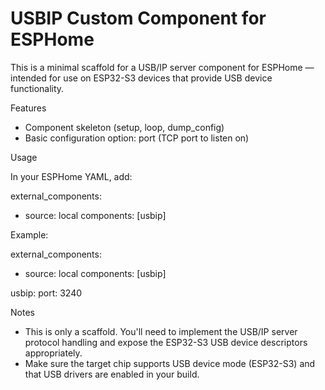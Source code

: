 # USBIP Custom Component for ESPHome

This is a minimal scaffold for a USB/IP server component for ESPHome — intended for use on ESP32-S3 devices that provide USB device functionality.

Features
- Component skeleton (setup, loop, dump_config)
- Basic configuration option: port (TCP port to listen on)

Usage

In your ESPHome YAML, add:

external_components:
  - source: local
    components: [usbip]

Example:

external_components:
  - source: local
    components: [usbip]

usbip:
  port: 3240

Notes
- This is only a scaffold. You'll need to implement the USB/IP server protocol handling and expose the ESP32-S3 USB device descriptors appropriately.
- Make sure the target chip supports USB device mode (ESP32-S3) and that USB drivers are enabled in your build.
